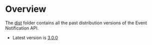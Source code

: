 # Overview

The [dist](.) folder contains all the past distribution versions of the Event Notification API.

* Latest version is [3.0.0](./v3.0.0/event-notification-openapi.yaml)
